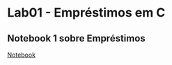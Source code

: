# Lab01 - Empréstimos em C


## Notebook 1 sobre Empréstimos

[Notebook](notebook/emprestimo01-ra247118.ipynb)
